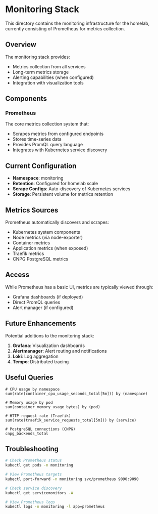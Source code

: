 # Monitoring Stack

This directory contains the monitoring infrastructure for the homelab, currently consisting of Prometheus for metrics collection.

## Overview

The monitoring stack provides:
- Metrics collection from all services
- Long-term metrics storage
- Alerting capabilities (when configured)
- Integration with visualization tools

## Components

### Prometheus
The core metrics collection system that:
- Scrapes metrics from configured endpoints
- Stores time-series data
- Provides PromQL query language
- Integrates with Kubernetes service discovery

## Current Configuration

- **Namespace**: monitoring
- **Retention**: Configured for homelab scale
- **Scrape Configs**: Auto-discovery of Kubernetes services
- **Storage**: Persistent volume for metrics retention

## Metrics Sources

Prometheus automatically discovers and scrapes:
- Kubernetes system components
- Node metrics (via node-exporter)
- Container metrics
- Application metrics (when exposed)
- Traefik metrics
- CNPG PostgreSQL metrics

## Access

While Prometheus has a basic UI, metrics are typically viewed through:
- Grafana dashboards (if deployed)
- Direct PromQL queries
- Alert manager (if configured)

## Future Enhancements

Potential additions to the monitoring stack:
1. **Grafana**: Visualization dashboards
2. **Alertmanager**: Alert routing and notifications
3. **Loki**: Log aggregation
4. **Tempo**: Distributed tracing

## Useful Queries

```promql
# CPU usage by namespace
sum(rate(container_cpu_usage_seconds_total[5m])) by (namespace)

# Memory usage by pod
sum(container_memory_usage_bytes) by (pod)

# HTTP request rate (Traefik)
sum(rate(traefik_service_requests_total[5m])) by (service)

# PostgreSQL connections (CNPG)
cnpg_backends_total
```

## Troubleshooting

```bash
# Check Prometheus status
kubectl get pods -n monitoring

# View Prometheus targets
kubectl port-forward -n monitoring svc/prometheus 9090:9090

# Check service discovery
kubectl get servicemonitors -A

# View Prometheus logs
kubectl logs -n monitoring -l app=prometheus
```